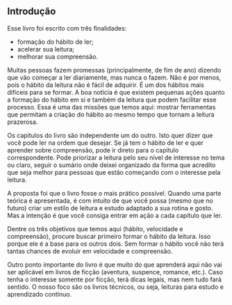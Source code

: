 ## Introdução

Esse livro foi escrito com três finalidades: 

* formação do hábito de ler;
* acelerar sua leitura;
* melhorar sua compreensão.

Muitas pessoas fazem promessas (principalmente, de fim de ano) dizendo que vão começar a ler diariamente, mas nunca o fazem. Não é por menos, pois o hábito da leitura não é fácil de adquirir. É um dos hábitos mais difíceis para se formar. A boa notícia é que existem pequenas ações quanto a formação do hábito em si e também da leitura que podem facilitar esse processo. Essa é uma das missões que temos aqui: mostrar ferramentas que permitam a criação do hábito ao mesmo tempo que tornam a leitura prazerosa.

Os capítulos do livro são independente um do outro. Isto quer dizer que você pode ler na ordem que desejar. Se já tem o hábito de ler e quer aprender sobre compreensão, pode ir direto para o capítulo correspondente. Pode priorizar a leitura pelo seu nível de interesse no tema ou claro, seguir o sumário onde deixei organizado da forma que acredito que seja melhor para pessoas que estão começando com o interesse pela leitura.

A proposta foi que o livro fosse o mais prático possível. Quando uma parte teórica é apresentada, é com intuito de que você possa (mesmo que no futuro) criar um estilo de leitura e estudo adaptado a sua rotina e gosto. Mas a intenção é que você consiga entrar em ação a cada capítulo que ler.

Dentre os três objetivos que temos aqui (hábito, velocidade e compreensão), procure buscar primeiro formar o hábito da leitura. Isso porque ele é a base para os outros dois. Sem formar o hábito você não terá tantas chances de evoluir em velocidade e compreensão.

Outro ponto importante do livro é que muito do que aprenderá aqui não vai ser aplicável em livros de ficção (aventura, suspence, romance, etc.). Caso tenha o interesse somente por ficção, terá dicas legais, mas nem tudo fará sentido. O nosso foco são os livros técnicos, ou seja, leituras para estudo e aprendizado contínuo.
